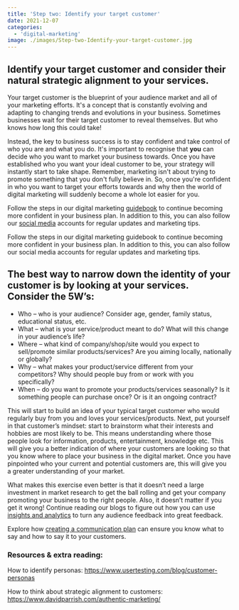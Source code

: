 ```yaml
---
title: 'Step two: Identify your target customer'
date: 2021-12-07
categories:
  - 'digital-marketing'
image: ./images/Step-two-Identify-your-target-customer.jpg
---
```


## **Identify your target customer and consider their natural strategic alignment to your services.**

Your target customer is the blueprint of your audience market and all of your marketing efforts. It's a concept that is constantly evolving and adapting to changing trends and evolutions in your business. Sometimes businesses wait for their target customer to reveal themselves. But who knows how long this could take!

Instead, the key to business success is to stay confident and take control of who you are and what you do. It's important to recognise that **you** can decide who you want to market your business towards. Once you have established who you want your ideal customer to be, your strategy will instantly start to take shape. Remember, marketing isn't about trying to promote something that you don't fully believe in. So, once you're confident in who you want to target your efforts towards and why then the world of digital marketing will suddenly become a whole lot easier for you.

Follow the steps in our digital marketing [guidebook](/news/e-blueprints-guidebook-for-digital-marketing-in-2022/) to continue becoming more confident in your business plan. In addition to this, you can also follow our [social media](https://www.instagram.com/eblueprint_digital/) accounts for regular updates and marketing tips.

Follow the steps in our digital marketing guidebook to continue becoming more confident in your business plan. In addition to this, you can also follow our social media accounts for regular updates and marketing tips.

## The best way to narrow down the identity of your customer is by looking at your services. Consider the 5W’s:

- Who – who is your audience? Consider age, gender, family status, educational status, etc.
- What – what is your service/product meant to do? What will this change in your audience’s life?
- Where – what kind of company/shop/site would you expect to sell/promote similar products/services? Are you aiming locally, nationally or globally?
- Why – what makes your product/service different from your competitors? Why should people buy from or work with you specifically?
- When – do you want to promote your products/services seasonally? Is it something people can purchase once? Or is it an ongoing contract?

This will start to build an idea of your typical target customer who would regularly buy from you and loves your services/products. Next, put yourself in that customer’s mindset: start to brainstorm what their interests and hobbies are most likely to be. This means understanding where those people look for information, products, entertainment, knowledge etc. This will give you a better indication of where your customers are looking so that you know where to place your business in the digital market. Once you have pinpointed who your current and potential customers are, this will give you a greater understanding of your market.

What makes this exercise even better is that it doesn’t need a large investment in market research to get the ball rolling and get your company promoting your business to the right people. Also, it doesn’t matter if you get it wrong! Continue reading our blogs to figure out how you can use [insights and analytics](/news/marketing-analytics-measurements-and-roi/) to turn any audience feedback into great feedback.

Explore how [creating a communication plan](/news/creating-a-communication-plan/) can ensure you know what to say and how to say it to your customers.

### Resources & extra reading:

How to identify personas: https://www.usertesting.com/blog/customer-personas

How to think about strategic alignment to customers: https://www.davidparrish.com/authentic-marketing/
